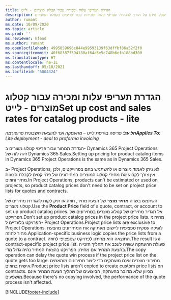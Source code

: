 ```yaml
---
title: הגדרת תעריפי עלות ומכירה עבור קטלוג מוצרים - לייט
description: נושא זה מספק מידע על הדרך להגדרת תעריפי עלות ומכירות עבור פריטים בקטלוג המוצרים.
author: rumant
ms.date: 10/09/2020
ms.topic: article
ms.prod: ''
ms.reviewer: kfend
ms.author: rumant
ms.openlocfilehash: 4995859696c844e99593139f63dffbf86a52f2f0
ms.sourcegitcommit: 40f68387f594180af64a5e5c748b6efa188bd300
ms.translationtype: HT
ms.contentlocale: he-IL
ms.lasthandoff: 05/10/2021
ms.locfileid: "6004324"
---
```

# <a name="set-up-cost-and-sales-rates-for-catalog-products---lite"></a><span data-ttu-id="8e441-103">הגדרת תעריפי עלות ומכירה עבור קטלוג מוצרים - לייט</span><span class="sxs-lookup"><span data-stu-id="8e441-103">Set up cost and sales rates for catalog products - lite</span></span>

<span data-ttu-id="8e441-104">_**חל על**: פריסה בגרסת לייט – מהעסקה ועד להוצאת חשבונית פרופורמה_</span><span class="sxs-lookup"><span data-stu-id="8e441-104">_**Applies To:** Lite deployment - deal to proforma invoicing_</span></span>


<span data-ttu-id="8e441-105">הגדרת תמחור עבור פריטי קטלוג מוצרים ב- Dynamics 365 Project Operations זהה לזה של Dynamics 365 Sales.</span><span class="sxs-lookup"><span data-stu-id="8e441-105">Setting up pricing for product catalog items in Dynamics 365 Project Operations is the same as in Dynamics 365 Sales.</span></span>

<span data-ttu-id="8e441-106">ב- Project Operations, לא ניתן לאמוד מוצרים או להשתמש בהם בפרוייקטים, ולכן אין צורך לקבוע את מחירי קטלוג המוצרים במחירונים של פרוייקטים לקבלת הצעות מחיר וחוזים.</span><span class="sxs-lookup"><span data-stu-id="8e441-106">In Project Operations, products can't be estimated or used on projects, so product catalog prices don't need to be set on project price lists for quotes and contracts.</span></span>

<span data-ttu-id="8e441-107">השתמש בשדה **מחיר מוצר** של הצעת מחיר, חוזה או תיק לקוח להגדרת מחירים של קטלוג מוצרים.</span><span class="sxs-lookup"><span data-stu-id="8e441-107">Use the **Product Price** field of a quote, contract, or account to set up product catalog prices.</span></span> <span data-ttu-id="8e441-108">אל תגדיר מחירים של קטלוג מוצרים במחירונים של הפרוייקט.</span><span class="sxs-lookup"><span data-stu-id="8e441-108">Don't set up product catalog prices in the project price lists.</span></span> <span data-ttu-id="8e441-109">מחירוני הפרויקט בלעדיים ל- Project Operations.</span><span class="sxs-lookup"><span data-stu-id="8e441-109">Project price lists are exclusive to Project Operations.</span></span> <span data-ttu-id="8e441-110">לוגיקה עסקית ספציפית ליישום מעתיקה את המחירונים מהצעת מחיר לחוזה.</span><span class="sxs-lookup"><span data-stu-id="8e441-110">Application-specific business logic copies the price lists from a quote to a contract.</span></span> <span data-ttu-id="8e441-111">התוצאה היא מחירון לפרויקט שספציפי לחוזה.</span><span class="sxs-lookup"><span data-stu-id="8e441-111">The result is a contract-specific project price list.</span></span> <span data-ttu-id="8e441-112">פעולת ההעתקה עשויה לעכב את תהליך הזכייה בהצעת המחיר אם מחירון הפרויקט בהצעת המחיר נהיה גדול מדי.</span><span class="sxs-lookup"><span data-stu-id="8e441-112">The copy operation can delay the quote win process if the project price list on the quote gets too large.</span></span> <span data-ttu-id="8e441-113">מחירוני מוצרים אינם מועתקים כדי ליצור מחירונים מותאמים אישית בחוזים.</span><span class="sxs-lookup"><span data-stu-id="8e441-113">Product price lists aren't copied to create custom price lists on contracts.</span></span> <span data-ttu-id="8e441-114">מכיוון שלא מדובר בהעתקה, הביצועים של תהליך הצעת המחיר אינם מושפעים.</span><span class="sxs-lookup"><span data-stu-id="8e441-114">Because there's no copying involved, the performance of the quote process isn't affected.</span></span>


[!INCLUDE[footer-include](../../includes/footer-banner.md)]